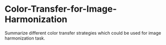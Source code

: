 # Color-Transfer-for-Image-Harmonization
Summarize different color transfer strategies which could be used for image harmonization task.
